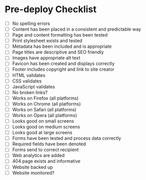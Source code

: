 # Pre-deploy Checklist

- [ ] No spelling errors
- [ ] Content has been placed in a consistent and predictable way
- [ ] Page and content formatting has been tested
- [ ] Print stylesheet exists and tested
- [ ] Metadata has been included and is appropriate
- [ ] Page titles are descriptive and SEO friendly
- [ ] Images have appropriate alt text
- [ ] Favicon has been created and displays correctly
- [ ] Footer includes copyright and link to site creator
- [ ] HTML validates
- [ ] CSS validates
- [ ] JavaScript validates
- [ ] No broken links?
- [ ] Works on Firefox (all platforms)
- [ ] Works on Chrome (all platforms)
- [ ] Works on Safari (all platforms)
- [ ] Works on Opera (all platforms)
- [ ] Looks good on small screens
- [ ] Looks good on medium screens
- [ ] Looks good at large screens
- [ ] Forms have been tested and process data correctly
- [ ] Required fields have been denoted
- [ ] Forms send to correct recipient
- [ ] Web analytics are added
- [ ] 404 page exists and informative
- [ ] Website backed up
- [ ] Website monitored? 